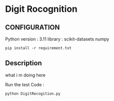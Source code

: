 # Digit Rocognition

## CONFIGURATION 

Python version : 3.11
library : scikit-datasets numpy

```
pip install -r requirement.txt  
```

##  Description 
what i m doing here 

Run the test Code :

```
python DigitRecogition.py
```
